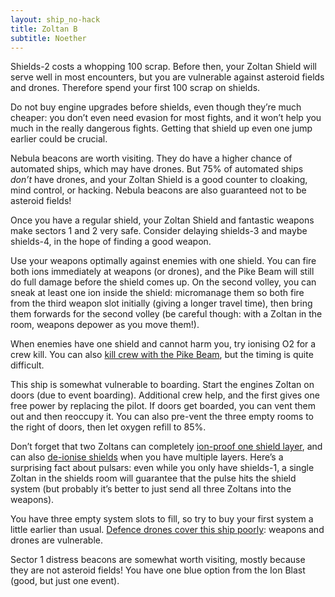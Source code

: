 ```yaml
---
layout: ship_no-hack
title: Zoltan B
subtitle: Noether
---
```


Shields-2 costs a whopping 100 scrap. Before then, your Zoltan Shield will serve well in most encounters, but you are vulnerable against asteroid fields and drones. Therefore spend your first 100 scrap on shields.

Do not buy engine upgrades before shields, even though they’re much cheaper: you don’t even need evasion for most fights, and it won’t help you much in the really dangerous fights. Getting that shield up even one jump earlier could be crucial.

Nebula beacons are worth visiting. They do have a higher chance of automated ships, which may have drones. But 75% of automated ships *don’t* have drones, and your Zoltan Shield is a good counter to cloaking, mind control, or hacking. Nebula beacons are also guaranteed not to be asteroid fields!

Once you have a regular shield, your Zoltan Shield and fantastic weapons make sectors 1 and 2 very safe. Consider delaying shields-3 and maybe shields-4, in the hope of finding a good weapon.

Use your weapons optimally against enemies with one shield. You can fire both ions immediately at weapons (or drones), and the Pike Beam will still do full damage before the shield comes up. On the second volley, you can sneak at least one ion inside the shield: micromanage them so both fire from the third weapon slot initially (giving a longer travel time), then bring them forwards for the second volley (be careful though: with a Zoltan in the room, weapons depower as you move them!).

When enemies have one shield and cannot harm you, try ionising O2 for a crew kill. You can also [kill crew with the Pike Beam](https://www.youtube.com/watch?v=Kf2BSXqtbmg), but the timing is quite difficult.

This ship is somewhat vulnerable to boarding. Start the engines Zoltan on doors (due to event boarding). Additional crew help, and the first gives one free power by replacing the pilot. If doors get boarded, you can vent them out and then reoccupy it. You can also pre-vent the three empty rooms to the right of doors, then let oxygen refill to 85%.

Don’t forget that two Zoltans can completely [ion-proof one shield layer](https://www.youtube.com/watch?v=jpR3veZtlsc&t=3m15s), and can also [de-ionise shields](https://www.youtube.com/watch?v=jpR3veZtlsc&t=52s) when you have multiple layers. Here’s a surprising fact about pulsars: even while you only have shields-1, a single Zoltan in the shields room will guarantee that the pulse hits the shield system (but probably it’s better to just send all three Zoltans into the weapons).

You have three empty system slots to fill, so try to buy your first system a little earlier than usual. [Defence drones cover this ship poorly](https://i.imgur.com/hUidgrH.jpg): weapons and drones are vulnerable.

Sector 1 distress beacons are somewhat worth visiting, mostly because they are not asteroid fields! You have one blue option from the Ion Blast (good, but just one event).